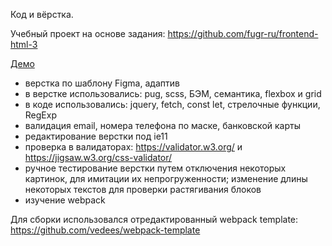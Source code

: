 Код и вёрстка.

Учебный проект на основе задания: https://github.com/fugr-ru/frontend-html-3

[Демо](https://mich-man.ru/projects/hely-fly-pages/)

- верстка по шаблону Figma, адаптив
- в верстке использовались: pug, scss, БЭМ, семантика, flexbox и grid
- в коде использовались: jquery, fetch, const let, стрелочные функции, RegExp
- валидация email, номера телефона по маске, банковской карты
- редактирование верстки под ie11
- проверка в валидаторах: https://validator.w3.org/ и https://jigsaw.w3.org/css-validator/
- ручное тестирование верстки путем отключения некоторых картинок, для имитации их непрогруженности; изменение длины некоторых текстов для проверки растягивания блоков
- изучение webpack

Для сборки использовался отредактированный webpack template: https://github.com/vedees/webpack-template